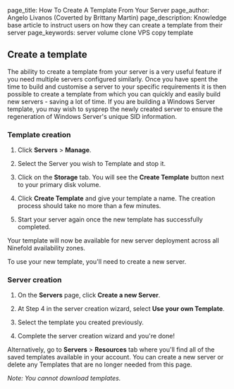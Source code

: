 page_title:       How To Create A Template From Your Server
page_author:      Angelo Livanos (Coverted by Brittany Martin)
page_description: Knowledge base article to instruct users on how they can create a template from their server
page_keywords:    server volume clone VPS copy template 

## Create a template 

The ability to create a template from your server is a very useful feature if you need multiple servers configured similarly. Once you have spent the time to build and customise a server to your specific requirements it is then possible to create a template from which you can quickly and easily build new servers - saving a lot of time.  If you are building a Windows Server template, you may wish to sysprep the newly created server to ensure the regeneration of Windows Server's unique SID information.

### Template creation

1. Click __Servers__ > __Manage__.

2. Select the Server you wish to Template and stop it.

3. Click on the __Storage__ tab. You will see the __Create Template__ button next to your primary disk volume.

4. Click __Create Template__ and give your template a name. The creation process should take no more than a few minutes.

5. Start your server again once the new template has successfully completed.

Your template will now be available for new server deployment across all Ninefold availability zones.

To use your new template, you'll need to create a new server.

### Server creation

1. On the __Servers__ page, click __Create a new Server__.

2. At Step 4 in the server creation wizard, select __Use your own Template__.

3. Select the template you created previously.

4. Complete the server creation wizard and you're done!

Alternatively, go to __Servers__ > __Resources__ tab where you'll find all of the saved templates available in your account. You can create a new server or delete any Templates that are no longer needed from this page.

_Note: You cannot download templates._
